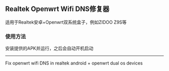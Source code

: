 ## Realtek Openwrt Wifi DNS修复器
适用于Realtek安卓+Openwrt双系统盒子，例如ZIDOO Z9S等

### 使用方法

安装提供的APK并运行，之后会自动开机启动

--------

Fix openwrt wifi DNS in realtek android + openwrt dual os devices
